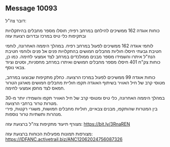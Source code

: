 ## Message 10093

דובר צה"ל:

כוחות אוגדה 162 ממשיכים להילחם במרחב רפיח; חוסלו מספר מחבלים בהיתקלויות ובתקיפות כלי טיס במרכז ובדרום רצועת עזה

לוחמי אוגדה 162 ממשיכים לפעול במרחב רפיח. במהלך היממה האחרונה, לוחמי חטיבת גבעתי חיסלו חוליות מחבלים חמושים בהתקלויות פנים אל פנים ולוחמי חטיבת הנח"ל איתרו והשמידו מספר מבנים ממולכדים במרחב לצד אמצעי לחימה.
כמו כן, כוחות צק"ח 401 חיסלו מספר מחבלים חמושים ואיתרו במרחב מחסניות, וסטים וציוד צבאי נוסף.

כוחות אוגדה 99 ממשיכים לפעול במרכז הרצועה. כחלק מתקיפות שבוצעו במרחב, מטוסי קרב של חיל האוויר בשיתוף האוגדה תקפו חוליית מחבלים חמושים מארגון הטרור חמאס לצד מחסן אמצעי לחימה.

במהלך היממה האחרונה, כלי טיס ומטוסי קרב של חיל האוויר תקפו והשמידו יותר מ-30 מטרות טרור ברחבי הרצועה.  
בין המטרות שהותקפו, מבנים צבאיים, חוליות מחבלים חמושות, משגרי רקטות, פירי מנהרות ותשתיות טרור נוספות.

מצורף תיעוד מתקיפות צה"ל ברצועת עזה:  https://bit.ly/3RnaREN

מצורפות תמונות מפעילות הכוחות ברצועת עזה: https://IDFANC.activetrail.biz/ANC12062024756087326

